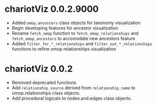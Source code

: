 # chariotViz 0.0.2.9000  

* Added `omop.ancestors` class objects for taxonomy visualization  
* Begin developing features for ancestor visualization  
* Rename `fetch_omop` function to `fetch_omop_relationships` and `fetch_omop_ancestors` 
to accomodate new ancestors feature  
* Added `filter_for_*_relationships` and `filter_out_*_relationships` functions to 
refine omop relationships visualization  




# chariotViz 0.0.2

* Removed deprecated functions  
* Add `relationship_source` derived from `relationship_name` to omop.relationships 
class objects.  
* Add procedural logicals to nodes.and.edges class objects.  



